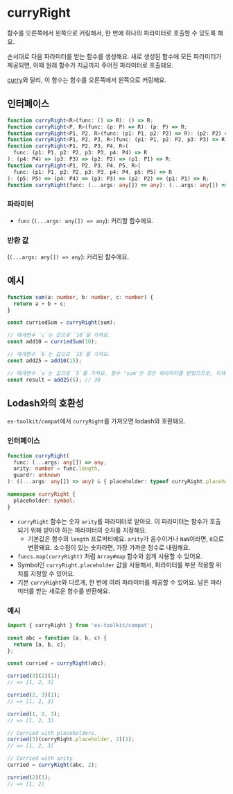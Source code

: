 # curryRight

함수를 오른쪽에서 왼쪽으로 커링해서, 한 번에 하나의 파라미터로 호출할 수 있도록 해요.

순서대로 다음 파라미터를 받는 함수를 생성해요. 새로 생성된 함수에 모든 파라미터가 제공되면, 이때 원래 함수가 지금까지 주어진 파라미터로 호출돼요.

[curry](./curry.md)와 달리, 이 함수는 함수를 오른쪽에서 왼쪽으로 커링해요.

## 인터페이스

```typescript
function curryRight<R>(func: () => R): () => R;
function curryRight<P, R>(func: (p: P) => R): (p: P) => R;
function curryRight<P1, P2, R>(func: (p1: P1, p2: P2) => R): (p2: P2) => (p1: P1) => R;
function curryRight<P1, P2, P3, R>(func: (p1: P1, p2: P2, p3: P3) => R): (p3: P3) => (p2: P2) => (p1: P1) => R;
function curryRight<P1, P2, P3, P4, R>(
  func: (p1: P1, p2: P2, p3: P3, p4: P4) => R
): (p4: P4) => (p3: P3) => (p2: P2) => (p1: P1) => R;
function curryRight<P1, P2, P3, P4, P5, R>(
  func: (p1: P1, p2: P2, p3: P3, p4: P4, p5: P5) => R
): (p5: P5) => (p4: P4) => (p3: P3) => (p2: P2) => (p1: P1) => R;
function curryRight(func: (...args: any[]) => any): (...args: any[]) => any;
```

### 파라미터

- `func` (`(...args: any[]) => any`): 커리할 함수에요.

### 반환 값

(`(...args: any[]) => any`): 커리된 함수에요.

## 예시

```typescript
function sum(a: number, b: number, c: number) {
  return a + b + c;
}

const curriedSum = curryRight(sum);

// 매개변수 `c`는 값으로 `10`을 가져요.
const add10 = curriedSum(10);

// 매개변수 `b`는 값으로 `15`를 가져요.
const add25 = add10(15);

// 매개변수 `a`는 값으로 `5`를 가져요. 함수 'sum'은 모든 파라미터를 받았으므로, 이제 값을 반환해요.
const result = add25(5); // 30
```

## Lodash와의 호환성

`es-toolkit/compat`에서 `curryRight`를 가져오면 lodash와 호환돼요.

### 인터페이스

```typescript
function curryRight(
  func: (...args: any[]) => any,
  arity: number = func.length,
  guard?: unknown
): ((...args: any[]) => any) & { placeholder: typeof curryRight.placeholder };

namespace curryRight {
  placeholder: symbol;
}
```

- `curryRight` 함수는 숫자 `arity`를 파라미터로 받아요. 이 파라미터는 함수가 호출되기 위해 받아야 하는 파라미터의 숫자를 지정해요.
  - 기본값은 함수의 `length` 프로퍼티예요. `arity`가 음수이거나 `NaN`이라면, `0`으로 변환돼요. 소수점이 있는 숫자라면, 가장 가까운 정수로 내림해요.
- `funcs.map(curryRight)` 처럼 `Array#map` 함수와 쉽게 사용할 수 있어요.
- Symbol인 `curryRight.placeholder` 값을 사용해서, 파라미터를 부분 적용할 위치를 지정할 수 있어요.
- 기본 `curryRight`와 다르게, 한 번에 여러 파라미터를 제공할 수 있어요. 남은 파라미터를 받는 새로운 함수를 반환해요.

### 예시

```typescript
import { curryRight } from 'es-toolkit/compat';

const abc = function (a, b, c) {
  return [a, b, c];
};

const curried = curryRight(abc);

curried(3)(2)(1);
// => [1, 2, 3]

curried(2, 3)(1);
// => [1, 2, 3]

curried(1, 2, 3);
// => [1, 2, 3]

// Curried with placeholders.
curried(3)(curryRight.placeholder, 2)(1);
// => [1, 2, 3]

// Curried with arity.
curried = curryRight(abc, 2);

curried(2)(1);
// => [1, 2]
```

